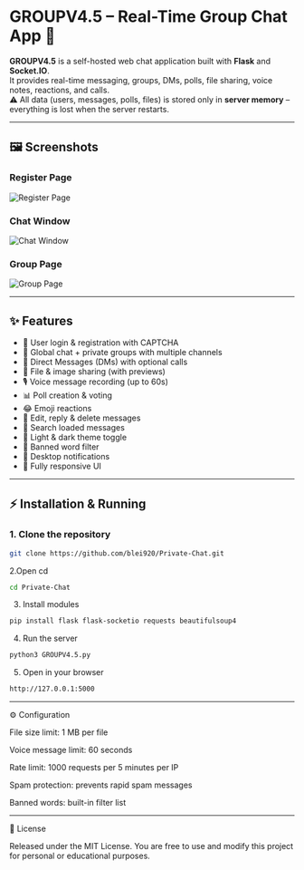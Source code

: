 # GROUPV4.5 – Real-Time Group Chat App 💬

**GROUPV4.5** is a self-hosted web chat application built with **Flask** and **Socket.IO**.  
It provides real-time messaging, groups, DMs, polls, file sharing, voice notes, reactions, and calls.  
⚠️ All data (users, messages, polls, files) is stored only in **server memory** – everything is lost when the server restarts.

---

## 🖼️ Screenshots

### Register Page
![Register Page](register.jpg)

### Chat Window
![Chat Window](chat.jpg)

### Group Page
![Group Page](group.jpg)

---

## ✨ Features
- 🔐 User login & registration with CAPTCHA
- 👥 Global chat + private groups with multiple channels
- 📩 Direct Messages (DMs) with optional calls
- 📁 File & image sharing (with previews)
- 🎙️ Voice message recording (up to 60s)
- 📊 Poll creation & voting
- 😂 Emoji reactions
- 📝 Edit, reply & delete messages
- 🔎 Search loaded messages
- 🎨 Light & dark theme toggle
- 🚫 Banned word filter
- 🔔 Desktop notifications
- 📱 Fully responsive UI

---

## ⚡ Installation & Running

### 1. Clone the repository
```bash
git clone https://github.com/blei920/Private-Chat.git
```

2.Open cd
```bash
cd Private-Chat
```

3. Install modules
```bash
pip install flask flask-socketio requests beautifulsoup4
```

4. Run the server
```bash
python3 GROUPV4.5.py
```

5. Open in your browser
```bash
http://127.0.0.1:5000
```


---

⚙️ Configuration

File size limit: 1 MB per file

Voice message limit: 60 seconds

Rate limit: 1000 requests per 5 minutes per IP

Spam protection: prevents rapid spam messages

Banned words: built-in filter list

---

📜 License

Released under the MIT License.
You are free to use and modify this project for personal or educational purposes.
